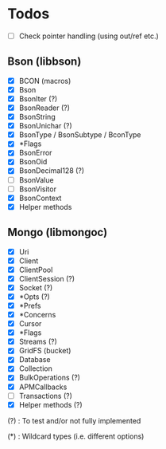 # Todos

* [ ] Check pointer handling (using out/ref etc.)

## Bson (libbson)

* [x] BCON (macros)
* [x] Bson
* [x] BsonIter (?)
* [x] BsonReader (?)
* [x] BsonString
* [x] BsonUnichar (?)
* [x] BsonType / BsonSubtype / BconType
* [x] *Flags
* [x] BsonError
* [x] BsonOid
* [x] BsonDecimal128 (?)
* [ ] BsonValue
* [ ] BsonVisitor
* [x] BsonContext
* [x] Helper methods

## Mongo (libmongoc)

* [x] Uri
* [x] Client
* [x] ClientPool
* [x] ClientSession (?)
* [x] Socket (?)
* [x] *Opts (?)
* [x] *Prefs
* [x] *Concerns
* [x] Cursor
* [x] *Flags
* [x] Streams (?)
* [x] GridFS (bucket)
* [x] Database
* [x] Collection
* [x] BulkOperations (?)
* [x] APMCallbacks
* [ ] Transactions (?)
* [x] Helper methods (?)

(?) : To test and/or not fully implemented

(*) : Wildcard types (i.e. different options)

